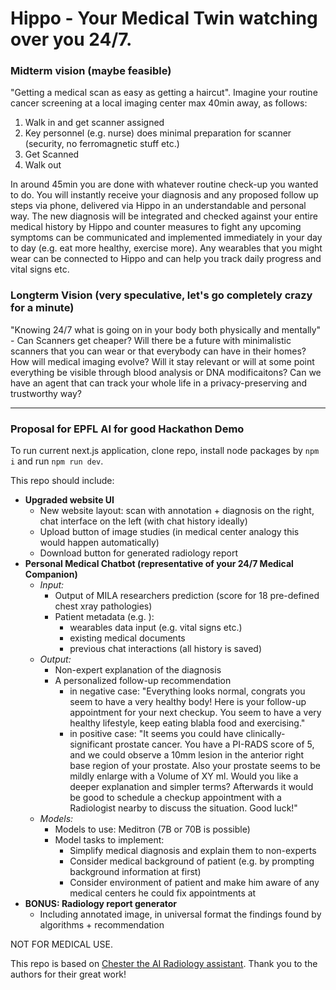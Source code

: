 # Hippo - Your Medical Twin watching over you 24/7.

### Midterm vision (maybe feasible)
"Getting a medical scan as easy as getting a haircut". Imagine your routine cancer screening at a local imaging center max 40min away, as follows:

1. Walk in and get scanner assigned
2. Key personnel (e.g. nurse) does minimal preparation for scanner (security, no ferromagnetic stuff etc.)
3. Get Scanned
4. Walk out


In around 45min you are done with whatever routine check-up you wanted to do. You will instantly receive your diagnosis and any proposed follow up steps via phone, delivered via Hippo in an understandable and personal way.
The new diagnosis will be integrated and checked against your entire medical history by Hippo and counter measures to fight any upcoming symptoms can be communicated and implemented immediately in your day to day (e.g. eat more healthy, exercise more).
Any wearables that you might wear can be connected to Hippo and can help you track daily progress and vital signs etc.

### Longterm Vision (very speculative, let's go completely crazy for a minute)
"Knowing 24/7 what is going on in your body both physically and mentally" - Can Scanners get cheaper? Will there be a future with minimalistic scanners that you can wear or that everybody can have in their homes? How will medical imaging evolve? Will it stay relevant or will at some point everything be visible through blood analysis or DNA modificaitons? Can we have an agent that can track your whole life in a privacy-preserving and trustworthy way?

---

### Proposal for EPFL AI for good Hackathon Demo

To run current next.js application, clone repo, install node packages by `npm i` and run `npm run dev`.

This repo should include:
- **Upgraded website UI**
  - New website layout: scan with annotation + diagnosis on the right, chat interface on the left (with chat history ideally)
  - Upload button of image studies (in medical center analogy this would happen automatically)
  - Download button for generated radiology report 
- **Personal Medical Chatbot (representative of your 24/7 Medical Companion)**
  - *Input:*
    - Output of MILA researchers prediction (score for 18 pre-defined chest xray pathologies)
    - Patient metadata (e.g. ):
      - wearables data input (e.g. vital signs etc.)
      - existing medical documents
      - previous chat interactions (all history is saved)
  - *Output:*
    - Non-expert explanation of the diagnosis
    - A personalized follow-up recommendation
      - in negative case: "Everything looks normal, congrats you seem to have a very healthy body! Here is your follow-up appointment for your next checkup. You seem to have a very healthy lifestyle, keep eating blabla food and exercising."
      - in positive case: "It seems you could have clinically-significant prostate cancer. You have a PI-RADS score of 5, and we could observe a 10mm lesion in the anterior right base region of your prostate. Also your prostate seems to be mildly enlarge with a Volume of XY ml. Would you like a deeper explanation and simpler terms? Afterwards it would be good to schedule a checkup appointment with a Radiologist nearby to discuss the situation. Good luck!" 
  - *Models:*
    - Models to use: Meditron (7B or 70B is possible)
    - Model tasks to implement:
      - Simplify medical diagnosis and explain them to non-experts
      - Consider medical background of patient (e.g. by prompting background information at first)
      - Consider environment of patient and make him aware of any medical centers he could fix appointments at
- **BONUS: Radiology report generator**
  - Including annotated image, in universal format the findings found by algorithms + recommendation 

NOT FOR MEDICAL USE.

This repo is based on [Chester the AI Radiology assistant](https://github.com/mlmed/chester-xray). Thank you to the authors for their great work!
